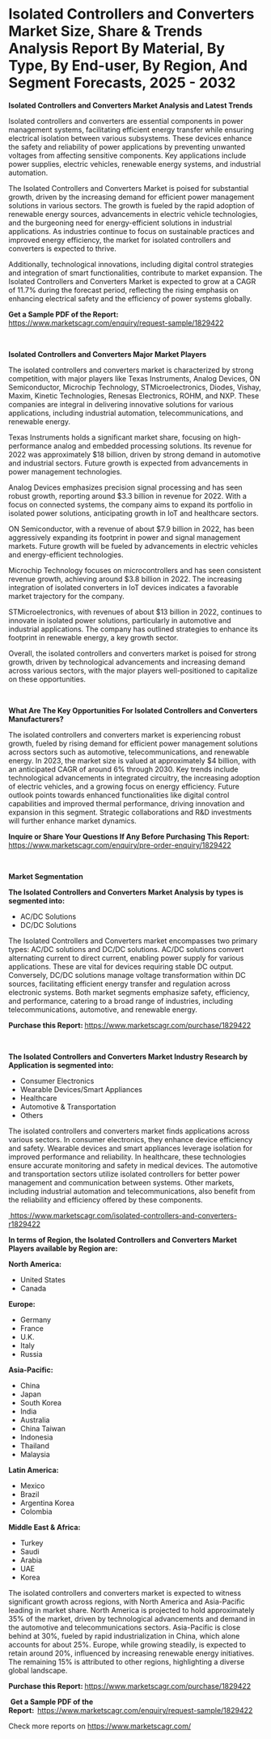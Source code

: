<p><h1>Isolated Controllers and Converters Market Size, Share & Trends Analysis Report By Material, By Type, By End-user, By Region, And Segment Forecasts, 2025 - 2032</h1></p><p><strong>Isolated Controllers and Converters Market Analysis and Latest Trends</strong></p>
<p><p>Isolated controllers and converters are essential components in power management systems, facilitating efficient energy transfer while ensuring electrical isolation between various subsystems. These devices enhance the safety and reliability of power applications by preventing unwanted voltages from affecting sensitive components. Key applications include power supplies, electric vehicles, renewable energy systems, and industrial automation.</p><p>The Isolated Controllers and Converters Market is poised for substantial growth, driven by the increasing demand for efficient power management solutions in various sectors. The growth is fueled by the rapid adoption of renewable energy sources, advancements in electric vehicle technologies, and the burgeoning need for energy-efficient solutions in industrial applications. As industries continue to focus on sustainable practices and improved energy efficiency, the market for isolated controllers and converters is expected to thrive. </p><p>Additionally, technological innovations, including digital control strategies and integration of smart functionalities, contribute to market expansion. The Isolated Controllers and Converters Market is expected to grow at a CAGR of 11.7% during the forecast period, reflecting the rising emphasis on enhancing electrical safety and the efficiency of power systems globally.</p></p>
<p><strong>Get a Sample PDF of the Report:&nbsp;</strong> <a href="https://www.marketscagr.com/enquiry/request-sample/1829422?utm_campaign=2782&utm_medium=2&utm_source=Github&utm_content=ia&utm_term=06042025&utm_id=isolated-controllers-and-converters">https://www.marketscagr.com/enquiry/request-sample/1829422</a></p>
<p>&nbsp;</p>
<p><strong>Isolated Controllers and Converters Major Market Players</strong></p>
<p><p>The isolated controllers and converters market is characterized by strong competition, with major players like Texas Instruments, Analog Devices, ON Semiconductor, Microchip Technology, STMicroelectronics, Diodes, Vishay, Maxim, Kinetic Technologies, Renesas Electronics, ROHM, and NXP. These companies are integral in delivering innovative solutions for various applications, including industrial automation, telecommunications, and renewable energy.</p><p>Texas Instruments holds a significant market share, focusing on high-performance analog and embedded processing solutions. Its revenue for 2022 was approximately $18 billion, driven by strong demand in automotive and industrial sectors. Future growth is expected from advancements in power management technologies.</p><p>Analog Devices emphasizes precision signal processing and has seen robust growth, reporting around $3.3 billion in revenue for 2022. With a focus on connected systems, the company aims to expand its portfolio in isolated power solutions, anticipating growth in IoT and healthcare sectors.</p><p>ON Semiconductor, with a revenue of about $7.9 billion in 2022, has been aggressively expanding its footprint in power and signal management markets. Future growth will be fueled by advancements in electric vehicles and energy-efficient technologies.</p><p>Microchip Technology focuses on microcontrollers and has seen consistent revenue growth, achieving around $3.8 billion in 2022. The increasing integration of isolated converters in IoT devices indicates a favorable market trajectory for the company.</p><p>STMicroelectronics, with revenues of about $13 billion in 2022, continues to innovate in isolated power solutions, particularly in automotive and industrial applications. The company has outlined strategies to enhance its footprint in renewable energy, a key growth sector.</p><p>Overall, the isolated controllers and converters market is poised for strong growth, driven by technological advancements and increasing demand across various sectors, with the major players well-positioned to capitalize on these opportunities.</p></p>
<p>&nbsp;</p>
<p><strong>What Are The Key Opportunities For Isolated Controllers and Converters Manufacturers?</strong></p>
<p><p>The isolated controllers and converters market is experiencing robust growth, fueled by rising demand for efficient power management solutions across sectors such as automotive, telecommunications, and renewable energy. In 2023, the market size is valued at approximately $4 billion, with an anticipated CAGR of around 6% through 2030. Key trends include technological advancements in integrated circuitry, the increasing adoption of electric vehicles, and a growing focus on energy efficiency. Future outlook points towards enhanced functionalities like digital control capabilities and improved thermal performance, driving innovation and expansion in this segment. Strategic collaborations and R&D investments will further enhance market dynamics.</p></p>
<p><strong>Inquire or Share Your Questions If Any Before Purchasing This Report:</strong> <a href="https://www.marketscagr.com/enquiry/pre-order-enquiry/1829422?utm_campaign=2782&utm_medium=2&utm_source=Github&utm_content=ia&utm_term=06042025&utm_id=isolated-controllers-and-converters">https://www.marketscagr.com/enquiry/pre-order-enquiry/1829422</a></p>
<p>&nbsp;</p>
<p><strong>Market Segmentation</strong></p>
<p><strong>The Isolated Controllers and Converters Market Analysis by types is segmented into:</strong></p>
<p><ul><li>AC/DC Solutions</li><li>DC/DC Solutions</li></ul></p>
<p><p>The Isolated Controllers and Converters market encompasses two primary types: AC/DC solutions and DC/DC solutions. AC/DC solutions convert alternating current to direct current, enabling power supply for various applications. These are vital for devices requiring stable DC output. Conversely, DC/DC solutions manage voltage transformation within DC sources, facilitating efficient energy transfer and regulation across electronic systems. Both market segments emphasize safety, efficiency, and performance, catering to a broad range of industries, including telecommunications, automotive, and renewable energy.</p></p>
<p><strong>Purchase this Report:&nbsp;</strong><a href="https://www.marketscagr.com/purchase/1829422?utm_campaign=2782&utm_medium=2&utm_source=Github&utm_content=ia&utm_term=06042025&utm_id=isolated-controllers-and-converters">https://www.marketscagr.com/purchase/1829422</a></p>
<p>&nbsp;</p>
<p><strong>The Isolated Controllers and Converters Market Industry Research by Application is segmented into:</strong></p>
<p><ul><li>Consumer Electronics</li><li>Wearable Devices/Smart Appliances</li><li>Healthcare</li><li>Automotive & Transportation</li><li>Others</li></ul></p>
<p><p>The isolated controllers and converters market finds applications across various sectors. In consumer electronics, they enhance device efficiency and safety. Wearable devices and smart appliances leverage isolation for improved performance and reliability. In healthcare, these technologies ensure accurate monitoring and safety in medical devices. The automotive and transportation sectors utilize isolated controllers for better power management and communication between systems. Other markets, including industrial automation and telecommunications, also benefit from the reliability and efficiency offered by these components.</p></p>
<p><a href="https://www.marketscagr.com/isolated-controllers-and-converters-r1829422?utm_campaign=2782&utm_medium=2&utm_source=Github&utm_content=ia&utm_term=06042025&utm_id=isolated-controllers-and-converters">&nbsp;https://www.marketscagr.com/isolated-controllers-and-converters-r1829422</a></p>
<p><strong>In terms of Region, the Isolated Controllers and Converters Market Players available by Region are:</strong></p>
<p>
    <p> <strong> North America: </strong>
        <ul>
            <li>United States</li>
            <li>Canada</li>
        </ul>
        </p> 
    <p> <strong> Europe: </strong>
        <ul>
            <li>Germany</li>
            <li>France</li>
            <li>U.K.</li>
            <li>Italy</li>
            <li>Russia</li>
        </ul>
        </p> 
    <p> <strong> Asia-Pacific: </strong>
        <ul>
            <li>China</li>
            <li>Japan</li>
            <li>South Korea</li>
            <li>India</li>
            <li>Australia</li>
            <li>China Taiwan</li>
            <li>Indonesia</li>
            <li>Thailand</li>
            <li>Malaysia</li>
        </ul>
        </p> 
    <p> <strong> Latin America: </strong>
        <ul>
            <li>Mexico</li>
            <li>Brazil</li>
            <li>Argentina Korea</li>
            <li>Colombia</li>
        </ul>
        </p> 
    <p> <strong> Middle East & Africa: </strong>
        <ul>
            <li>Turkey</li>
            <li>Saudi</li>
            <li>Arabia</li>
            <li>UAE</li>
            <li>Korea</li>
        </ul>
    </p>
    </p>
<p><p>The isolated controllers and converters market is expected to witness significant growth across regions, with North America and Asia-Pacific leading in market share. North America is projected to hold approximately 35% of the market, driven by technological advancements and demand in the automotive and telecommunications sectors. Asia-Pacific is close behind at 30%, fueled by rapid industrialization in China, which alone accounts for about 25%. Europe, while growing steadily, is expected to retain around 20%, influenced by increasing renewable energy initiatives. The remaining 15% is attributed to other regions, highlighting a diverse global landscape.</p></p>
<p><strong>Purchase this Report: </strong><a href="https://www.marketscagr.com/purchase/1829422?utm_campaign=2782&utm_medium=2&utm_source=Github&utm_content=ia&utm_term=06042025&utm_id=isolated-controllers-and-converters">https://www.marketscagr.com/purchase/1829422</a></p>
<p>&nbsp;<strong>Get a Sample PDF of the Report:&nbsp;&nbsp;</strong><a href="https://www.marketscagr.com/enquiry/request-sample/1829422?utm_campaign=2782&utm_medium=2&utm_source=Github&utm_content=ia&utm_term=06042025&utm_id=isolated-controllers-and-converters">https://www.marketscagr.com/enquiry/request-sample/1829422</a></p>
<p><strong></strong></p>
<p>Check more reports on <a href="https://www.marketscagr.com/?utm_campaign=2782&utm_medium=2&utm_source=Github&utm_content=ia&utm_term=06042025&utm_id=isolated-controllers-and-converters">https://www.marketscagr.com/</a></p>